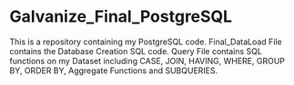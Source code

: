 # Galvanize_Final_PostgreSQL
This is a repository containing my PostgreSQL code.
Final_DataLoad File contains the Database Creation SQL code.
Query File contains SQL functions on my Dataset including CASE, JOIN, HAVING, WHERE, GROUP BY, ORDER BY, Aggregate Functions and SUBQUERIES. 
